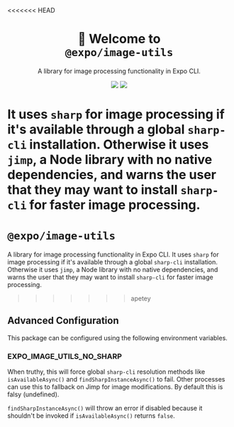 <<<<<<< HEAD
<!-- Title -->
<h1 align="center">
👋 Welcome to <br><code>@expo/image-utils</code>
</h1>

<p align="center">A library for image processing functionality in Expo CLI.</p>

<p align="center">
  <img src="https://flat.badgen.net/packagephobia/install/@expo/image-utils">

  <a href="https://www.npmjs.com/package/@expo/image-utils">
    <img src="https://flat.badgen.net/npm/dw/@expo/image-utils" target="_blank" />
  </a>
</p>

<!-- Body -->

It uses `sharp` for image processing if it's available through a global `sharp-cli` installation. Otherwise it uses `jimp`, a Node library with no native dependencies, and warns the user that they may want to install `sharp-cli` for faster image processing.
=======
# `@expo/image-utils`

A library for image processing functionality in Expo CLI. It uses `sharp` for image processing if it's available through a global `sharp-cli` installation. Otherwise it uses `jimp`, a Node library with no native dependencies, and warns the user that they may want to install `sharp-cli` for faster image processing.
>>>>>>> apetey

## Advanced Configuration

This package can be configured using the following environment variables.

### EXPO_IMAGE_UTILS_NO_SHARP

When truthy, this will force global `sharp-cli` resolution methods like `isAvailableAsync()` and `findSharpInstanceAsync()` to fail. Other processes can use this to fallback on Jimp for image modifications. By default this is falsy (undefined).

`findSharpInstanceAsync()` will throw an error if disabled because it shouldn't be invoked if `isAvailableAsync()` returns `false`.
